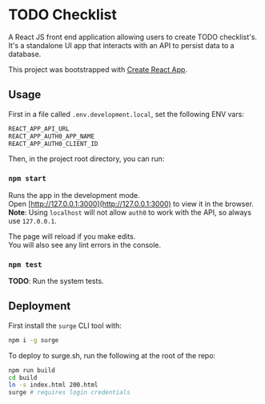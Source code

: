 # TODO Checklist

A React JS front end application allowing users to create TODO checklist's. It's a standalone UI app that interacts with an API to persist data to a database.

This project was bootstrapped with [Create React App](https://github.com/facebook/create-react-app).

## Usage

First in a file called `.env.development.local`, set the following ENV vars:

```sh
REACT_APP_API_URL
REACT_APP_AUTH0_APP_NAME
REACT_APP_AUTH0_CLIENT_ID
```

Then, in the project root directory, you can run:

### `npm start`

Runs the app in the development mode.<br />
Open [http://127.0.0.1:3000](http://127.0.0.1:3000) to view it in the browser.<br />
**Note**: Using `localhost` will not allow `auth0` to work with the API, so always use `127.0.0.1`.

The page will reload if you make edits.<br />
You will also see any lint errors in the console.

### `npm test`

**TODO**: Run the system tests.

## Deployment

First install the `surge` CLI tool with:

```sh
npm i -g surge
```

To deploy to surge.sh, run the following at the root of the repo:

```sh
npm run build
cd build
ln -s index.html 200.html
surge # requires login credentials
```
